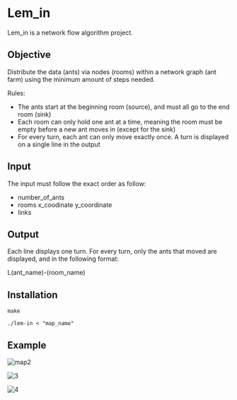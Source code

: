 # Lem_in

Lem_in is a network flow algorithm project. 

## Objective

Distribute the data (ants) via nodes (rooms) within a network graph (ant farm) using the minimum amount of steps needed.

Rules:

- The ants start at the beginning room (source), and must all go to the end room (sink)
- Each room can only hold one ant at a time, meaning the room must be empty before a new ant moves in (except for the sink)
- For every turn, each ant can only move exactly once. A turn is displayed on a single line in the output

## Input

The input must follow the exact order as follow:

- number_of_ants
- rooms x_coodinate y_coordinate
- links

## Output

Each line displays one turn. For every turn, only the ants that moved are displayed, and in the following format:

L(ant_name)-(room_name)

## Installation

`make`

`./lem-in < "map_name"`

## Example

![map2](https://user-images.githubusercontent.com/78841468/203453511-a215448a-9a09-4743-bfa4-79458e2e618c.png)

![3](https://user-images.githubusercontent.com/78841468/203452566-df2f597d-960a-4b69-89d1-192a7f937ce0.gif)

![4](https://user-images.githubusercontent.com/78841468/203452581-a5b741af-c023-4bb0-871f-807329083ace.gif)

